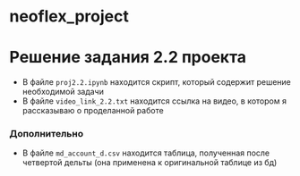 # neoflex_project

# Решение задания 2.2 проекта

- В файле ```proj2.2.ipynb``` находится скрипт, который содержит решение необходимой задачи
- В файле ```video_link_2.2.txt``` находится ссылка на видео, в котором я рассказываю о проделанной работе

### Дополнительно

- В файле ```md_account_d.csv``` находится таблица, полученная после четвертой дельты (она применена к оригинальной таблице из бд)
